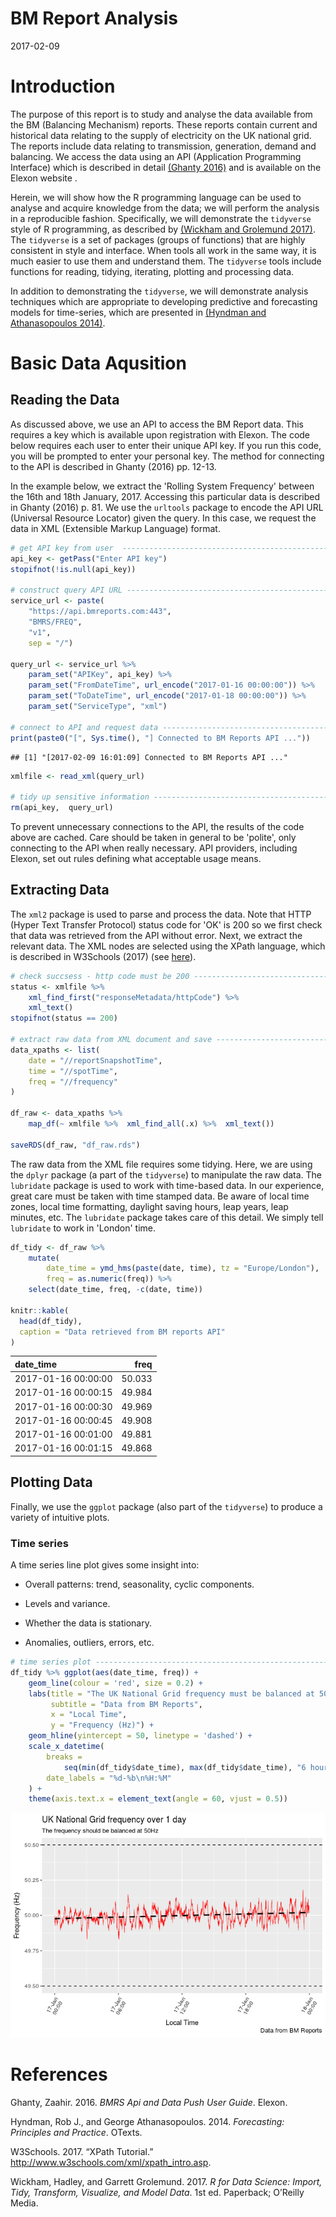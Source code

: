 BM Report Analysis
================
2017-02-09

Introduction
============

The purpose of this report is to study and analyse the data available from the BM (Balancing Mechanism) reports. These reports contain current and historical data relating to the supply of electricity on the UK national grid. The reports include data relating to transmission, generation, demand and balancing. We access the data using an API (Application Programming Interface) which is described in detail [(Ghanty 2016)](https://www.elexon.co.uk/wp-content/uploads/2016/10/Application-Programming-Interfaces-API-and-Data-Push-user-guide.pdf) and is available on the Elexon website .

Herein, we will show how the R programming language can be used to analyse and acquire knowledge from the data; we will perform the analysis in a reproducible fashion. Specifically, we will demonstrate the `tidyverse` style of R programming, as described by [(Wickham and Grolemund 2017)](http://r4ds.had.co.nz/). The `tidyverse` is a set of packages (groups of functions) that are highly consistent in style and interface. When tools all work in the same way, it is much easier to use them and understand them. The `tidyverse` tools include functions for reading, tidying, iterating, plotting and processing data.

In addition to demonstrating the `tidyverse`, we will demonstrate analysis techniques which are appropriate to developing predictive and forecasting models for time-series, which are presented in [(Hyndman and Athanasopoulos 2014)](https://www.otexts.org/fpp).

Basic Data Aqusition
====================

Reading the Data
----------------

As discussed above, we use an API to access the BM Report data. This requires a key which is available upon registration with Elexon. The code below requires each user to enter their unique API key. If you run this code, you will be prompted to enter your personal key. The method for connecting to the API is described in Ghanty (2016) pp. 12-13.

In the example below, we extract the 'Rolling System Frequency' between the 16th and 18th January, 2017. Accessing this particular data is described in Ghanty (2016) p. 81. We use the `urltools` package to encode the API URL (Universal Resource Locator) given the query. In this case, we request the data in XML (Extensible Markup Language) format.

``` r
# get API key from user  -------------------------------------------------------
api_key <- getPass("Enter API key")
stopifnot(!is.null(api_key))

# construct query API URL ------------------------------------------------------
service_url <- paste(
    "https://api.bmreports.com:443",
    "BMRS/FREQ",
    "v1",
    sep = "/")

query_url <- service_url %>% 
    param_set("APIKey", api_key) %>% 
    param_set("FromDateTime", url_encode("2017-01-16 00:00:00")) %>% 
    param_set("ToDateTime", url_encode("2017-01-18 00:00:00")) %>% 
    param_set("ServiceType", "xml")  

# connect to API and request data ---------------------------------------------
print(paste0("[", Sys.time(), "] Connected to BM Reports API ..."))
```

    ## [1] "[2017-02-09 16:01:09] Connected to BM Reports API ..."

``` r
xmlfile <- read_xml(query_url)

# tidy up sensitive information -----------------------------------------------
rm(api_key,  query_url)
```

To prevent unnecessary connections to the API, the results of the code above are cached. Care should be taken in general to be 'polite', only connecting to the API when really necessary. API providers, including Elexon, set out rules defining what acceptable usage means.

Extracting Data
---------------

The `xml2` package is used to parse and process the data. Note that HTTP (Hyper Text Transfer Protocol) status code for 'OK' is 200 so we first check that data was retrieved from the API without error. Next, we extract the relevant data. The XML nodes are selected using the XPath language, which is described in W3Schools (2017) (see [here](http://www.w3schools.com/xml/xpath_intro.asp)).

``` r
# check succsess - http code must be 200 --------------------------------------
status <- xmlfile %>% 
    xml_find_first("responseMetadata/httpCode") %>% 
    xml_text()
stopifnot(status == 200)

# extract raw data from XML document and save ---------------------------------
data_xpaths <- list(
    date = "//reportSnapshotTime", 
    time = "//spotTime", 
    freq = "//frequency"
)

df_raw <- data_xpaths %>% 
    map_df(~ xmlfile %>%  xml_find_all(.x) %>%  xml_text())

saveRDS(df_raw, "df_raw.rds")
```

The raw data from the XML file requires some tidying. Here, we are using the `dplyr` package (a part of the `tidyverse`) to manipulate the raw data. The `lubridate` package is used to work with time-based data. In our experience, great care must be taken with time stamped data. Be aware of local time zones, local time formatting, daylight saving hours, leap years, leap minutes, etc. The `lubridate` package takes care of this detail. We simply tell `lubridate` to work in 'London' time.

``` r
df_tidy <- df_raw %>% 
    mutate(
        date_time = ymd_hms(paste(date, time), tz = "Europe/London"),
        freq = as.numeric(freq)) %>% 
    select(date_time, freq, -c(date, time))   
    
knitr::kable(
  head(df_tidy), 
  caption = "Data retrieved from BM reports API"
)
```

| date\_time          |    freq|
|:--------------------|-------:|
| 2017-01-16 00:00:00 |  50.033|
| 2017-01-16 00:00:15 |  49.984|
| 2017-01-16 00:00:30 |  49.969|
| 2017-01-16 00:00:45 |  49.908|
| 2017-01-16 00:01:00 |  49.881|
| 2017-01-16 00:01:15 |  49.868|

Plotting Data
-------------

Finally, we use the `ggplot` package (also part of the `tidyverse`) to produce a variety of intuitive plots.

### Time series

A time series line plot gives some insight into:

-   Overall patterns: trend, seasonality, cyclic components.

-   Levels and variance.

-   Whether the data is stationary.

-   Anomalies, outliers, errors, etc.

``` r
# time series plot ------------------------------------------------------------
df_tidy %>% ggplot(aes(date_time, freq)) +
    geom_line(colour = 'red', size = 0.2) +
    labs(title = "The UK National Grid frequency must be balanced at 50Hz", 
         subtitle = "Data from BM Reports",
         x = "Local Time",
         y = "Frequency (Hz)") +
    geom_hline(yintercept = 50, linetype = 'dashed') +
    scale_x_datetime(
        breaks = 
            seq(min(df_tidy$date_time), max(df_tidy$date_time), "6 hours"),
        date_labels = "%d-%b\n%H:%M"
    ) + 
    theme(axis.text.x = element_text(angle = 60, vjust = 0.5))
```

![](README_files/figure-markdown_github/plot_df_tidy-1.png)

References
==========

Ghanty, Zaahir. 2016. *BMRS Api and Data Push User Guide*. Elexon.

Hyndman, Rob J., and George Athanasopoulos. 2014. *Forecasting: Principles and Practice*. OTexts.

W3Schools. 2017. “XPath Tutorial.” <http://www.w3schools.com/xml/xpath_intro.asp>.

Wickham, Hadley, and Garrett Grolemund. 2017. *R for Data Science: Import, Tidy, Transform, Visualize, and Model Data*. 1st ed. Paperback; O’Reilly Media.
